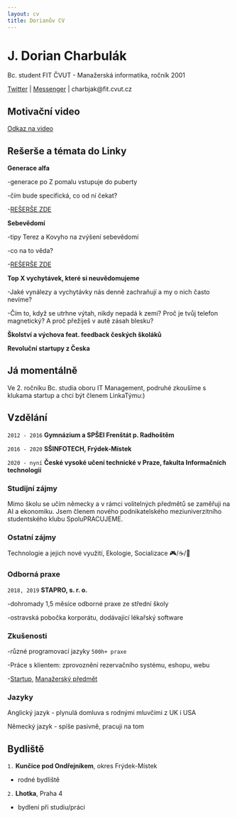 ```yaml
---
layout: cv
title: Dorianův CV
---
```

# J. Dorian Charbulák
Bc. student FIT ČVUT - Manažerská informatika, ročník 2001

<div id="webaddress">
<a href="https://twitter.com/charbulakdorian">Twitter</a>
| <a href="https://www.facebook.com/jakub.charbulak">Messenger</a>
| charbjak@fit.cvut.cz
</div>


## Motivační video

<a href="https://photos.app.goo.gl/N4Q3AoRL2M1fLefN7">Odkaz na video</a>

## Rešerše a témata do Linky

__Generace alfa__

-generace po Z pomalu vstupuje do puberty

-čím bude specifická, co od ní čekat?

-<a href="https://docs.google.com/document/d/1-JE4-gzSSaGmMyMpwoLQlpHlbmYLR5qVdDer49cvPNE/edit?usp=sharing">REŠERŠE ZDE</a>

__Sebevědomí__

-tipy Terez a Kovyho na zvýšení sebevědomí

-co na to věda?

-<a href="https://docs.google.com/document/d/1ijMzhB-Xf8-E0dYgRKSyXr0vet57J9jrOOD9CPole2I/edit?usp=sharing">REŠERŠE ZDE</a>

__Top X vychytávek, které si neuvědomujeme__

-Jaké vynálezy a vychytávky nás denně zachraňují a my o nich často nevíme?

-Čím to, když se utrhne výtah, nikdy nepadá k zemi? Proč je tvůj telefon magnetický? A proč přežiješ v autě zásah blesku?

__Školství a výchova feat. feedback českých školáků__

__Revoluční startupy z Česka__


## Já momentálně 

Ve 2. ročníku Bc. studia oboru IT Management, podruhé zkoušíme s klukama startup a chci být členem LinkaTýmu:)


## Vzdělání

`2012 - 2016`
__Gymnázium a SPŠEI Frenštát p. Radhoštěm__

`2016 - 2020`
__SŠINFOTECH, Frýdek-Místek__

`2020 - nyní`
__České vysoké učení technické v Praze, fakulta Informačních technologií__

### Studijní zájmy

Mimo školu se učím německy a v rámci volitelných předmětů se zaměřuji na AI a ekonomiku. Jsem členem nového podnikatelského meziuniverzitního studentského klubu SpoluPRACUJEME.


### Ostatní zájmy

Technologie a jejich nové využití, Ekologie, Socializace 🎮/☕/💃

### Odborná praxe

`2018, 2019`
__STAPRO, s. r. o.__

-dohromady 1,5 měsíce odborné praxe ze střední školy

-ostravská pobočka korporátu, dodávající lékařský software

### Zkušenosti

-různé programovací jazyky `500h+ praxe`

-Práce s klientem: zprovoznění rezervačního systému, eshopu, webu

-[Startup](https://github.com/dorian-strawberrypie/cv-monorepo/tree/main/2021_otevrenyokno-groupstartup), [Manažerský předmět](https://github.com/dorian-strawberrypie/cv-monorepo/tree/main/2021_bussinessanalysis-subject)

### Jazyky

Anglický jazyk - plynulá domluva s rodnými mluvčími z UK i USA

Německý jazyk - spíše pasivně, pracuji na tom



## Bydliště

`1.`
__Kunčice pod Ondřejníkem__, okres Frýdek-Místek

- rodné bydliště

`2.`
__Lhotka__, Praha 4

- bydlení při studiu/práci



<!-- ### Footer

Last updated: Feb 11 -->


